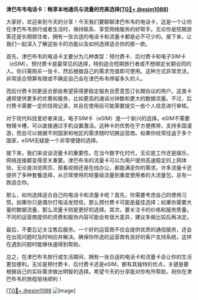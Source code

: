 **津巴布韦电话卡：畅享本地通讯与流量的完美选择[[TG💪+ @esim1088](https://t.me/s/esim1088)]**

大家好，欢迎来到今天的分享！今天我们要聊聊津巴布韦的电话卡，这是一个让你在津巴布韦旅行或者生活时，保持联系、享受网络服务的好帮手。无论你是短期游客还是长期居住者，拥有一张合适的电话卡和流量卡都是必不可少的。接下来，让我们一起深入了解这些卡的功能以及如何选择适合你的那一款。

首先，津巴布韦的电话卡主要分为几种类型：预付费卡、后付费卡和电子SIM卡（eSIM）。预付费卡是最常见的选择，特别适合短期旅行者或不想绑定长期合同的人。你只需购买一张卡，然后根据自己的需求充值即可使用。这种方式非常灵活，非常适合预算有限或不确定自己会在津巴布韦停留多久的人。

而后付费卡则更适合那些希望获得更稳定服务且愿意签订长期协议的用户。这类卡通常提供更多的优惠和服务，比如更高的通话分钟数和更大的数据流量。不过，后付费卡需要一定的信用记录，并且在使用前可能需要提交一些个人信息进行审核。

对于现代科技爱好者来说，电子SIM卡（eSIM）是一个新兴的选择。eSIM不需要物理卡槽，可以直接通过手机设置激活。这种卡的优势在于方便携带，支持多国漫游，而且可以根据不同国家和地区的需求随时切换运营商。如果你经常往返于多个国家，eSIM无疑是一个非常便捷的选择。

接下来，我们来谈谈流量卡的重要性。在当今数字化时代，无论是工作还是娱乐，网络连接都变得至关重要。津巴布韦的流量卡可以为用户提供高速稳定的上网体验，无论是浏览网页、观看视频还是在线办公，都能满足你的需求。许多流量卡还提供了多种套餐选择，从日常使用的轻量级流量到重度使用者的大流量包，总有一款适合你。

那么，如何选择适合自己的电话卡和流量卡呢？首先，你需要考虑自己的使用习惯。如果你只是偶尔打电话发短信，那么预付费卡可能是最佳选择；如果你需要大量的数据流量，那么流量卡则是更好的选择。其次，要关注卡的价格和服务质量。不同的运营商提供的资费和服务内容可能会有很大差异，建议多做比较后再决定。

最后，不要忘记关注售后服务。一个好的运营商不仅会提供优质的通信服务，还会在出现问题时及时响应并解决。确保你所选的运营商有良好的客户支持系统，这样在遇到问题时能够快速得到帮助。

总之，在津巴布韦旅行或生活期间，拥有一张合适的电话卡和流量卡会让你的生活更加便利。无论是预付费卡、后付费卡还是eSIM，都有其独特的优点，关键是要根据自己的实际需求做出明智的选择。希望今天的分享能对你有所帮助，祝你在津巴布韦的旅程愉快顺利！

[[TG💪+ @esim1088](https://t.me/s/esim1088) ![Image](https://i.postimg.cc/4NQfJmqS/Snipaste-2025-05-13-00-14-12.png)]